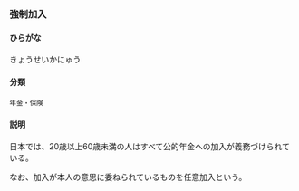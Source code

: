 <div style="display:none;">

## [あ行](securities-terms?id=あ行)
## [か行](securities-terms?id=か行)

</div>

### 強制加入

#### ひらがな

きょうせいかにゅう

#### 分類

`年金・保険`

#### 説明

日本では、20歳以上60歳未満の人はすべて公的年金への加入が義務づけられている。
 
なお、加入が本人の意思に委ねられているものを任意加入という。

<div style="display:none;">

## [さ行](securities-terms?id=さ行)
## [た行](securities-terms?id=た行)
## [な行](securities-terms?id=な行)
## [は行](securities-terms?id=は行)
## [ま行](securities-terms?id=ま行)
## [や行](securities-terms?id=や行)
## [ら行](securities-terms?id=ら行)
## [わ行](securities-terms?id=わ行)
## [英数字・記号](securities-terms?id=英数字・記号)

</div>

